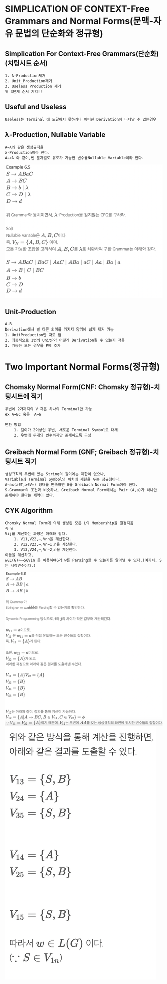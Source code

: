 # SIMPLICATION OF CONTEXT-Free Grammars and Normal Forms(문맥-자유 문법의 단순화와 정규형)

## Simplication For Context-Free Grammars(단순화) (치팅시트 순서)
    1. λ-Production제거
    2. Unit_Production제거
    3. Useless Production 제거
    위 3단계 순서 기억!!

## Useful and Useless
    Useless는 Terminal 에 도달하지 못하거나 어떠한 Derivation에 나타날 수 없는경우

## λ-Production, Nullable Variable
    A→λ와 같은 생성규칙을 
    λ-Production이라 한다.
    A⇒∗λ 와 같이,빈 문자열로 유도가 가능한 변수를Nullable Variable이라 한다.
![](./img/29.png)

## Unit-Production
    A→B
    Derivation에서 별 다른 의미를 가지지 않기에 쉽게 제거 가능
    1. UnitProduction만 따로 뺌
    2. 최종적으로 1번의 UnitP가 어떻게 Derivation될 수 있는지 적음
    3. 가능한 모든 경우를 P에 추가

# Two Important Normal Forms(정규형)

## Chomsky Normal Form(CNF: Chomsky 정규형)-치팅시트에 적기
    우변에 2가까지의 V 혹은 하나의 Terminal만 가능
    ex A→BC 혹은  A→a
    
    변환 방법
        1. 길이가 2이상인 우변, 새로운 Terminal Symbol로 대체
        2. 우변에 두개의 변수까지만 존재하도록 구성

## Greibach Normal Form (GNF; Greibach 정규형)-치팅시트 적기
    생성규칙의 우변에 있는 String의 길이에는 제한이 없으나,
    Variable과 Terminal Symbol의 위치에 제한을 두는 정규형이다.
    A→ax(a∈T,x∈V∗) 형태를 만족하면 G를 Greibach Normal Form이라 한다.
    S-Grammar의 조건과 비슷하나, Greibach Normal Form에서는 Pair (A,a)가 하나만 존재해야 한다는 제약이 없다.

## CYK Algorithm
    Chomsky Normal Form에 의해 생성된 모든 L의 Membership을 결정지음
    즉 w
    Vij를 계산하는 과정은 아래와 같다.
        1. V11,V22,⋯,Vnn을 계산한다.
        2. V12,V23,⋯,Vn−1,n을 계산한다.
        3. V13,V24,⋯,Vn−2,n을 계산한다.
    이들을 계산하고,
    w∈L(G)⟺S∈V1n 를 이용하여G가 w를 Parsing할 수 있는지를 알아낼 수 있다.(여기서, S는 시작변수이다.)
![](./img/30.png)
![](./img/31.png)

